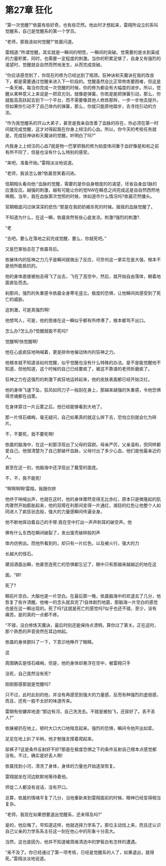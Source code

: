 # 第27章 狂化

“第一次觉醒?”依晨有些好奇，也有些茫然。他此时才想起来，雷翔所设立的系叫觉醒系，自己是觉醒系的第一个学员。

“老师，那我该如何觉醒?”依晨问道。

雷翔道:“所谓觉醒，其实就是一瞬间的明悟，一瞬间的突破。觉需要的是水到渠成的力量积累，同时，也需要一定程度的刺激。当你的积累足够了，自身又有强烈的渴望时，觉醒就会自然而然地发生，从而完成突破。

“你应该感觉到了，你现在的修为已经达到了瓶颈。狂神诀和天魔诀在我的改良下，都是需要通过觉醒来进入下一阶段的。觉醒虽然会比正常修炼要困难，但这是一条天梯，每当你完成一次觉醒的时候，你的修为都会有大幅度的进步。所以，觉醒从某种意义上来说是一把双刃剑。就像是弹簧，你若是能把弹簧引动，那么，你就能高高跃起去到下一个平台，而不需要像其他人修炼那样，一步一步地去提升。但如果你引动不了自己体内的弹簧，那么，你就只能原地踏步，去寻找引动的方法。

“作为我觉醒系的开山大弟子，甚至是我亲自改善了血脉的存在，你必须在第一时间就完成觉醒，这才对得起我在你身上倾注的心血。所以，你今天的考核任务就是，完成狂神诀和天魔诀的觉醒。听明白了吗?”

内我身上上倾注的心血7就是物一巴掌把我的修为拍度体间重于血好像是和和之前有所不同了，但是也没有什么么特别的感受。

“来吧，准备开始。”雷翔淡淡地说道。

“老师，我该怎么做?依晨苦笑着问进。

信期相头看向他:“血脉的觉醒，需要的是你自身根度的的渴望，坯省自身血1脉的应激反应。越强的刺激，越有可能让你的觉NW在瞬息之间完成这是自自然西然地唤期。当年，我在血脉第次觉照的时候，体如道市什么情况吗?依晨茫然播头。

官期眼底闪过抹深深的悲伤:“那是在我奶奶被杀死的时候。服我的血脉觉醒了。

不知道为什么，在这一瞬，依晨突然有些心底发凉。刺激?强烈的刺激?.

“老

“去吧。要么在落地之前完成觉醒，要么，你就死吧。”

又是巴掌拍击在了依晨背后。

依展体内的狂神之力几乎是瞬间就做出了反应，可奈何这一掌实在是大强，根本不是他所能抵抗的。

他的身体直接被拍击得飞了出去，飞在了高空中，然后，就开始自由落体，朝着地面直坠而去。

刹那间，强烈的失重感令依晨全身寒毛竖立。极度的恐惧，让他瞬间岚感受到了死亡的威胁。

这刺激，可是真强烈啊!

他想骂人，可是，他的思维在这一瞬似乎都有所停滞了，根本都骂不出口。

怎么办?怎么办?觉醒就能不死吗?

觉醒啊!快觉醒啊!

他在心底疯狂地呐喊着，更是拼命地催动体内的狂神之力。

他根本就不知道该如何觉醒，似乎觉醒也没有什么特殊的办法。是不是能觉醒他不知道，但他知道，这个时候的自己已经要疯了，被这不靠谱的老师折磨疯了。

狂神之力在这强烈的刺激下疯狂地运转起来，他的皮肤表面都已经开始泛红。

他的身体飞速下坠，狂风如同刀子一般刮在身上，那越来越强的失重感，令他恐惧得灵魂都在战栗。

在身体穿过一片云雾之后，他已经能够看到大地了。

那一片怪石嶙峋，毫无疑问，自己如果真的就这么摔下去，恐怕立刻就会化为碎片。

不，不要死，我不要死啊!

依晨的脑海中，在这一刹那浮现出了父母的容颜。母亲严厉，父亲温和，但同样都爱自己。他很清楚为了自己那破坏血脉，父母付出了多少心血，他们是他最亲近的人。

甚至在这一刻，他脑海中还浮现出了戴莹的面庞。

不，不，我不能死!

“啊啊啊啊!雷翔，我跟你拼

他终于呐喊出声，也就在这时，他的身体骤然变得无比赤红，原本只是微隆起的肌肉骤然开始膨胀起来，他的双障在利那间变得一片通红，湘目的红色让他整个人如同进人了疯狂状态般，强大的力量感瞬间传遍全身。

他不断地挥动着自己的手臂:竟在空中打出一声声刺耳的破空声。他

佛有什么东西在瞬间破裂了，发出蛋壳破碎般的声

体内仿例出。而他所看到的，却只有一片红色，以及被火行，强大的力

长越大的怪石。

建润酒面出瞬，他甚至连死亡的恐惧都忘记了，眼中只有那越来越越近的地在这

面。“砰!

死了?

眼前片空白，大脑也是一片空白。在最后那一晚，依晨脑海中的欢退去了几分，他恢复了些许清醒。他唯一的念头就具完了!自体剧烈地震，那脑海一片空白的感觉也是在这一瞬出现的。死了吗?这就是死亡的感觉吗?似乎也还不错，至少，没有痛苦。是的真的一点都不疼。

“不错，没白修炼天魔诀，最后时刻还能保持点清明。算你过了第关。正在这时，那个熟悉的声音突然在耳边响起。

依晨的身体颤抖了一下，下意识地睁开了眼睛。

这

周围确实是怪石嶙峋，但是，他的身体却悬浮在空中，被雷翔只手

没死，自己竟然没有死?

刚刚那感那就是觉醒吗?

只不过，此时此刻的他，并没有再感受到强大的力量感，反而有种强烈的虚弱感，而且，还有一股不太好的味道传来。

雷期有些嫌弃地道:“那边有河，自己洗洗去。不就是被拍飞，还尿好了。丢不丢人?”

依展被扔在地上，顿时大口大口地喘息起来。强烈的恐惧，瞬间令他开出如浆。

足足在地上趴了半晌，他才勉强支撑着爬起来。

尿裤子?这是条件反射好不好?那是在极度恐惧之下的条件反射自己根本点感觉都没有。不过，确实是好丢人啊!

依晨找到小河，清洗了身体，身体的力量也开始逐渐恢复。

雷翔就坐在河边默默地等待着他。

师徒二人都没有说话，没有开口。

总算，依晨的情绪平复了几分，当他重新来到雷翔面前的时候，眼神已经变得相当复杂。

“老师，我现在如果想要退出觉醒系，还来得及吗?”

是的，他后悔了。早知道这样，他就选择力学系了。那位主动找上来，而且还认识自己父亲的力学系系主任这一刻在他心中的形象十分高大。

当然，这也是因为，他并不知道被周维清选中的梦鬓白有怎样的遭遇。

“来不及了。你已经通过了第一项考核，已经是觉醒系的人了，如果退出，就得死。”雷翔淡淡地说道。
